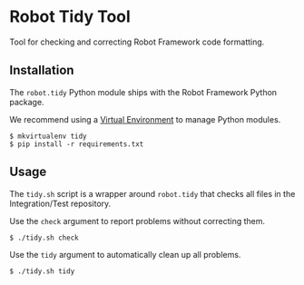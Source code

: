 # Robot Tidy Tool

Tool for checking and correcting Robot Framework code formatting.

## Installation

The `robot.tidy` Python module ships with the Robot Framework Python package.

We recommend using a [Virtual Environment][1] to manage Python modules.

    $ mkvirtualenv tidy
    $ pip install -r requirements.txt

## Usage

The `tidy.sh` script is a wrapper around `robot.tidy` that checks all files in
the Integration/Test repository.

Use the `check` argument to report problems without correcting them.

    $ ./tidy.sh check

Use the `tidy` argument to automatically clean up all problems.

    $ ./tidy.sh tidy

[1]: https://virtualenvwrapper.readthedocs.io/en/latest/ "Virtualenvwrapper docs"
